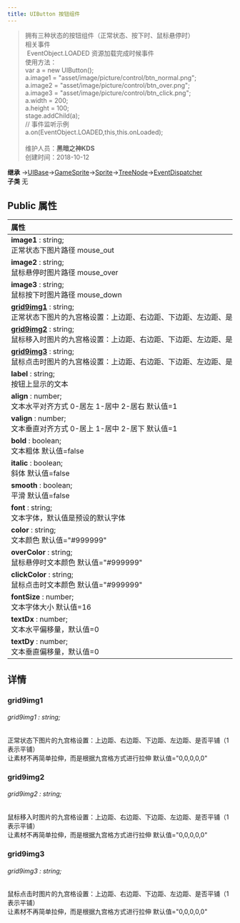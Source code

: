 ```yaml
---
title: UIButton 按钮组件
---
```

>拥有三种状态的按钮组件（正常状态、按下时、鼠标悬停时）<br>相关事件<br>&nbsp;EventObject.LOADED 资源加载完成时候事件<br>使用方法：<br>var a = new UIButton();<br>a.image1 = "asset/image/picture/control/btn_normal.png";<br>a.image2 = "asset/image/picture/control/btn_over.png";<br>a.image3 = "asset/image/picture/control/btn_click.png";<br>a.width = 200;<br>a.height = 100;<br>stage.addChild(a);<br>// 事件监听示例<br>a.on(EventObject.LOADED,this,this.onLoaded);<br><br>
>维护人员：**黑暗之神KDS**  
>创建时间：2018-10-12

**继承**  →[UIBase](/zh_hans/library/2d/client/ui/uibase)→[GameSprite](/zh_hans/library/2d/client/gamesprite)→[Sprite](/zh_hans/library/2d/client/lib/sprite)→[TreeNode](/zh_hans/library/2d/client/lib/treenode)→[EventDispatcher](/zh_hans/library/2d/client/lib/eventdispatcher)<br>
**子类**  无<br>
## **Public 属性**
| <div style="width:1000px;text-align:left">属性</div>                                                                       |
| -------------------------------------------------------------------------------------------------------------------------- |
| **image1** : string;<br>正常状态下图片路径 mouse_out                                                                       |
| **image2** : string;<br>鼠标悬停时图片路径 mouse_over                                                                      |
| **image3** : string;<br>鼠标按下时图片路径 mouse_down                                                                      |
| **[grid9img1](#grid9img1)** : string;<br>正常状态下图片的九宫格设置：上边距、右边距、下边距、左边距、是否平铺（1表示平铺） |
| **[grid9img2](#grid9img2)** : string;<br>鼠标移入时图片的九宫格设置：上边距、右边距、下边距、左边距、是否平铺（1表示平铺） |
| **[grid9img3](#grid9img3)** : string;<br>鼠标点击时图片的九宫格设置：上边距、右边距、下边距、左边距、是否平铺（1表示平铺） |
| **label** : string;<br>按钮上显示的文本                                                                                    |
| **align** : number;<br>文本水平对齐方式 0-居左 1-居中 2-居右 默认值=1                                                      |
| **valign** : number;<br>文本垂直对齐方式 0-居上 1-居中 2-居下 默认值=1                                                     |
| **bold** : boolean;<br>文本粗体 默认值=false                                                                               |
| **italic** : boolean;<br>斜体 默认值=false                                                                                 |
| **smooth** : boolean;<br>平滑 默认值=false                                                                                 |
| **font** : string;<br>文本字体，默认值是预设的默认字体                                                                     |
| **color** : string;<br>文本颜色 默认值="#999999"                                                                           |
| **overColor** : string;<br>鼠标悬停时文本颜色 默认值="#999999"                                                             |
| **clickColor** : string;<br>鼠标点击时文本颜色 默认值="#999999"                                                            |
| **fontSize** : number;<br>文本字体大小 默认值=16                                                                           |
| **textDx** : number;<br>文本水平偏移量，默认值=0                                                                           |
| **textDy** : number;<br>文本垂直偏移量，默认值=0                                                                           |



## 详情

### grid9img1
###### grid9img1 : string;
正常状态下图片的九宫格设置：上边距、右边距、下边距、左边距、是否平铺（1表示平铺）<br>
让素材不再简单拉伸，而是根据九宫格方式进行拉伸 默认值="0,0,0,0,0"
### grid9img2
###### grid9img2 : string;
鼠标移入时图片的九宫格设置：上边距、右边距、下边距、左边距、是否平铺（1表示平铺）<br>
让素材不再简单拉伸，而是根据九宫格方式进行拉伸 默认值="0,0,0,0,0"
### grid9img3
###### grid9img3 : string;
鼠标点击时图片的九宫格设置：上边距、右边距、下边距、左边距、是否平铺（1表示平铺）<br>
让素材不再简单拉伸，而是根据九宫格方式进行拉伸 默认值="0,0,0,0,0"




